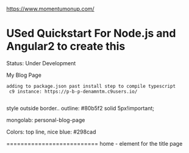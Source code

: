 https://www.momentumonup.com/

USed Quickstart For Node.js and Angular2 to create this
========================
Status: Under Development

My Blog Page

```
adding to package.json past install step to compile typescript
 c9 instance: https://p-b-p-denamntm.c9users.io/ 
 
```
style outside border..
    outline: #80b5f2 solid 5px!important;

mongolab: personal-blog-page


Colors:
top line, nice blue:
#298cad

==========================
home - element for the title page
